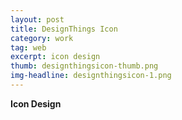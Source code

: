 ```yaml
---
layout: post
title: DesignThings Icon
category: work
tag: web
excerpt: icon design
thumb: designthingsicon-thumb.png
img-headline: designthingsicon-1.png
---
```


<div class=txt>
<p>
    <strong>Icon Design</strong>

</p>


</div>